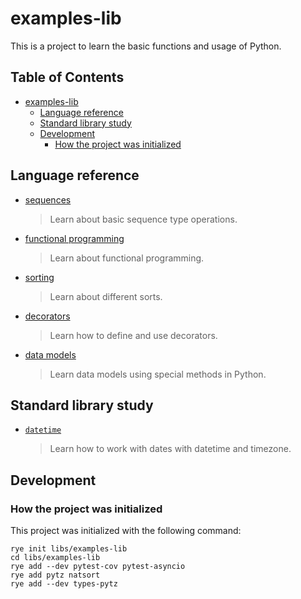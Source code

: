 # examples-lib

This is a project to learn the basic functions and usage of Python.

## Table of Contents <!-- omit in toc -->

- [examples-lib](#examples-lib)
  - [Language reference](#language-reference)
  - [Standard library study](#standard-library-study)
  - [Development](#development)
    - [How the project was initialized](#how-the-project-was-initialized)

## Language reference

- [sequences](./tests/references/sequences/)
  > Learn about basic sequence type operations.
- [functional programming](./tests/references/functionals/)
  > Learn about functional programming.
- [sorting](./tests/references/sorting/)
  > Learn about different sorts.
- [decorators](./tests/references/decorators/)
  > Learn how to define and use decorators.
- [data models](./tests/references/data_models/)
  > Learn data models using special methods in Python.

## Standard library study

- [`datetime`](./tests/libraries/datetime/)
  > Learn how to work with dates with datetime and timezone.

## Development

### How the project was initialized

This project was initialized with the following command:

```shell
rye init libs/examples-lib
cd libs/examples-lib
rye add --dev pytest-cov pytest-asyncio 
rye add pytz natsort
rye add --dev types-pytz
```
